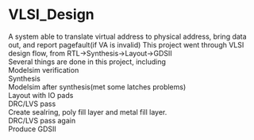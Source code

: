 # VLSI_Design
A system able to translate virtual address to physical address, bring data out, and report pagefault(if VA is invalid)<be />
This project went through VLSI design flow, from RTL->Synthesis->Layout->GDSII<br />
Several things are done in this project, including<br />
Modelsim verification<br />
Synthesis<br />
Modelsim after synthesis(met some latches problems)<br />
Layout with IO pads<br />
DRC/LVS pass<br />
Create sealring, poly fill layer and metal fill layer.<br />
DRC/LVS pass again<br />
Produce GDSII<br />
